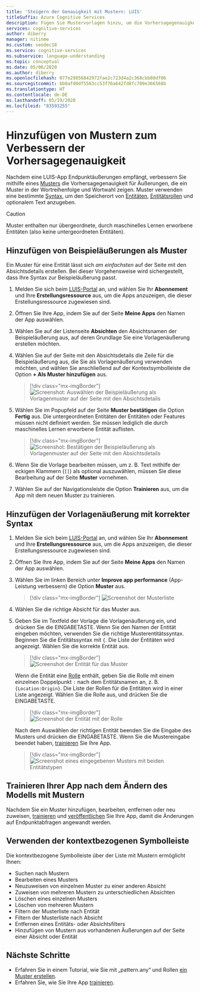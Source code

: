 ```yaml
---
title: 'Steigern der Genauigkeit mit Mustern: LUIS'
titleSuffix: Azure Cognitive Services
description: Fügen Sie Mustervorlagen hinzu, um die Vorhersagegenauigkeit in LUIS-Apps (Language Understanding Intelligent Service) zu verbessern.
services: cognitive-services
author: diberry
manager: nitinme
ms.custom: seodec18
ms.service: cognitive-services
ms.subservice: language-understanding
ms.topic: conceptual
ms.date: 05/06/2020
ms.author: diberry
ms.openlocfilehash: 077e29856842972fae2c723d4a2c368cbb80df06
ms.sourcegitcommit: bb0afd0df5563cc53f76a642fd8fc709e366568b
ms.translationtype: HT
ms.contentlocale: de-DE
ms.lasthandoff: 05/19/2020
ms.locfileid: "83593255"
---
```

# <a name="how-to-add-patterns-to-improve-prediction-accuracy"></a>Hinzufügen von Mustern zum Verbessern der Vorhersagegenauigkeit
Nachdem eine LUIS-App Endpunktäußerungen empfängt, verbessern Sie mithilfe eines [Musters](luis-concept-patterns.md) die Vorhersagegenauigkeit für Äußerungen, die ein Muster in der Wortreihenfolge und Wortwahl zeigen. Muster verwenden eine bestimmte [Syntax](luis-concept-patterns.md#pattern-syntax), um den Speicherort von [Entitäten](luis-concept-entity-types.md), [Entitätsrollen](luis-concept-roles.md) und optionalem Text anzugeben.

> [!CAUTION]
> Muster enthalten nur übergeordnete, durch maschinelles Lernen erworbene Entitäten (also keine untergeordneten Entitäten).

## <a name="adding-example-utterances-as-pattern"></a>Hinzufügen von Beispieläußerungen als Muster

Ein Muster für eine Entität lässt sich _am einfachsten_ auf der Seite mit den Absichtsdetails erstellen. Bei dieser Vorgehensweise wird sichergestellt, dass Ihre Syntax zur Beispieläußerung passt.

1. Melden Sie sich beim [LUIS-Portal](https://www.luis.ai) an, und wählen Sie Ihr **Abonnement** und Ihre **Erstellungsressource** aus, um die Apps anzuzeigen, die dieser Erstellungsressource zugewiesen sind.
1. Öffnen Sie Ihre App, indem Sie auf der Seite **Meine Apps** den Namen der App auswählen.
1. Wählen Sie auf der Listenseite **Absichten** den Absichtsnamen der Beispieläußerung aus, auf deren Grundlage Sie eine Vorlagenäußerung erstellen möchten.
1. Wählen Sie auf der Seite mit den Absichtsdetails die Zeile für die Beispieläußerung aus, die Sie als Vorlagenäußerung verwenden möchten, und wählen Sie anschließend auf der Kontextsymbolleiste die Option **+ Als Muster hinzufügen** aus.

    > [!div class="mx-imgBorder"]
    > ![Screenshot: Auswählen der Beispieläußerung als Vorlagenmuster auf der Seite mit den Absichtsdetails](./media/luis-how-to-model-intent-pattern/add-example-utterances-as-pattern-template-utterance-from-intent-detail-page.png)

1. Wählen Sie im Popupfeld auf der Seite **Muster bestätigen** die Option **Fertig** aus. Die untergeordneten Entitäten der Entitäten oder Features müssen nicht definiert werden. Sie müssen lediglich die durch maschinelles Lernen erworbene Entität auflisten.

    > [!div class="mx-imgBorder"]
    > ![Screenshot: Bestätigen der Beispieläußerung als Vorlagenmuster auf der Seite mit den Absichtsdetails](./media/luis-how-to-model-intent-pattern/confirm-patterns-from-example-utterance-intent-detail-page.png)

1. Wenn Sie die Vorlage bearbeiten müssen, um z. B. Text mithilfe der eckigen Klammern (`[]`) als optional auszuwählen, müssen Sie diese Bearbeitung auf der Seite **Muster** vornehmen.

1. Wählen Sie auf der Navigationsleiste die Option **Trainieren** aus, um die App mit dem neuen Muster zu trainieren.

## <a name="add-template-utterance-using-correct-syntax"></a>Hinzufügen der Vorlagenäußerung mit korrekter Syntax
1. Melden Sie sich beim [LUIS-Portal](https://www.luis.ai) an, und wählen Sie Ihr **Abonnement** und Ihre **Erstellungsressource** aus, um die Apps anzuzeigen, die dieser Erstellungsressource zugewiesen sind.
1. Öffnen Sie Ihre App, indem Sie auf der Seite **Meine Apps** den Namen der App auswählen.
1. Wählen Sie im linken Bereich unter **Improve app performance** (App-Leistung verbessern) die Option **Muster** aus.

    > [!div class="mx-imgBorder"]
    > ![Screenshot der Musterliste](./media/luis-how-to-model-intent-pattern/patterns-1.png)

1. Wählen Sie die richtige Absicht für das Muster aus.

1. Geben Sie im Textfeld der Vorlage die Vorlagenäußerung ein, und drücken Sie die EINGABETASTE. Wenn Sie den Namen der Entität eingeben möchten, verwenden Sie die richtige Musterentitätssyntax. Beginnen Sie die Entitätssyntax mit `{`. Die Liste der Entitäten wird angezeigt. Wählen Sie die korrekte Entität aus.

    > [!div class="mx-imgBorder"]
    > ![Screenshot der Entität für das Muster](./media/luis-how-to-model-intent-pattern/patterns-3.png)

    Wenn die Entität eine [Rolle](luis-concept-roles.md) enthält, geben Sie die Rolle mit einem einzelnen Doppelpunkt `:` nach dem Entitätsnamen an, z. B. `{Location:Origin}`. Die Liste der Rollen für die Entitäten wird in einer Liste angezeigt. Wählen Sie die Rolle aus, und drücken Sie die EINGABETASTE.

    > [!div class="mx-imgBorder"]
    > ![Screenshot der Entität mit der Rolle](./media/luis-how-to-model-intent-pattern/patterns-4.png)

    Nach dem Auswählen der richtigen Entität beenden Sie die Eingabe des Musters und drücken die EINGABETASTE. Wenn Sie die Mustereingabe beendet haben, [trainieren](luis-how-to-train.md) Sie Ihre App.

    > [!div class="mx-imgBorder"]
    > ![Screenshot eines eingegebenen Musters mit beiden Entitätstypen](./media/luis-how-to-model-intent-pattern/patterns-5.png)

## <a name="train-your-app-after-changing-model-with-patterns"></a>Trainieren Ihrer App nach dem Ändern des Modells mit Mustern
Nachdem Sie ein Muster hinzufügen, bearbeiten, entfernen oder neu zuweisen, [trainieren](luis-how-to-train.md) und [veröffentlichen](luis-how-to-publish-app.md) Sie Ihre App, damit die Änderungen auf Endpunktabfragen angewandt werden.

<a name="search-patterns"></a>
<a name="edit-a-pattern"></a>
<a name="reassign-individual-pattern-to-different-intent"></a>
<a name="reassign-several-patterns-to-different-intent"></a>
<a name="delete-a-single-pattern"></a>
<a name="delete-several-patterns"></a>
<a name="filter-pattern-list-by-entity"></a>
<a name="filter-pattern-list-by-intent"></a>
<a name="remove-entity-or-intent-filter"></a>
<a name="add-pattern-from-existing-utterance-on-intent-or-entity-page"></a>

## <a name="use-contextual-toolbar"></a>Verwenden der kontextbezogenen Symbolleiste

Die kontextbezogene Symbolleiste über der Liste mit Mustern ermöglicht Ihnen:

* Suchen nach Mustern
* Bearbeiten eines Musters
* Neuzuweisen von einzelnen Muster zu einer anderen Absicht
* Zuweisen von mehreren Mustern zu unterschiedlichen Absichten
* Löschen eines einzelnen Musters
* Löschen von mehreren Mustern
* Filtern der Musterliste nach Entität
* Filtern der Musterliste nach Absicht
* Entfernen eines Entitäts- oder Absichtsfilters
* Hinzufügen von Mustern aus vorhandenen Äußerungen auf der Seite einer Absicht oder Entität

## <a name="next-steps"></a>Nächste Schritte

* Erfahren Sie in einem Tutorial, wie Sie mit „pattern.any“ und Rollen [ein Muster erstellen](luis-tutorial-pattern.md).
* Erfahren Sie, wie Sie Ihre App [trainieren](luis-how-to-train.md).
